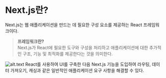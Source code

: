 # Next.js란?
Next.js는 웹 애플리케이션을 만드는 데 필요한 구성 요소를 제공하는 React 프레임워크이다.

>**프레임워크란?** <br>
Next.js가 React에 필요한 도구와 구성을 처리하고 애플리케이션에 대한 추가적인 구조, 기능 및 최적화를 제공한다는 것을 의미한다.

![alt.text](Next.avif)
React를 사용하여 UI를 구축한 다음 Next.js 기능을 도입하여 라우팅, 데이터 가져오기, 캐싱과 같은 일반적인 애플리케이션 요구 사항을 해결할 수 있다.

